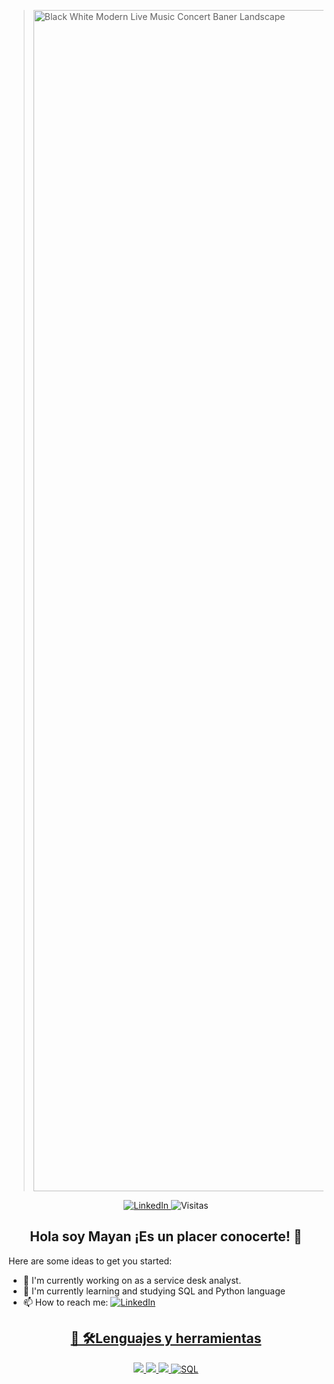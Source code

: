 ><img width="3780" height="1890" alt="Black White Modern Live Music Concert Baner Landscape" src="https://github.com/user-attachments/assets/a250bc43-e33a-4742-b6de-0224f07d3e52" />
<p align="center">
  <!-- Badge LinkedIn -->
  <a href="https://www.linkedin.com/in/amairani-garrido-rojas27/">
    <img src="https://img.shields.io/badge/LinkedIn-Perfil-0077B5?logo=linkedin&logoColor=white&labelColor=0077B5&color=000000" alt="LinkedIn">
  </a>
  
  <!-- Badge Visitas uniforme -->
  <img src="https://img.shields.io/badge/Visitas-123-000000?style=flat&labelColor=0077B5&color=000000" alt="Visitas">
</p>


<h2 align="center">Hola soy Mayan ¡Es un placer conocerte! 👋</h2>

Here are some ideas to get you started:

- 🔭 I'm currently working on as a service desk analyst.
- 🌱 I'm currently learning and studying SQL and Python language
- 📫 How to reach me: 
  <a href="https://www.linkedin.com/in/amairani-garrido-rojas27/">
    <img src="https://img.shields.io/badge/-Amairani%20Garrido-0077B5?style=flat&logo=linkedin&logoColor=white" alt="LinkedIn">

<h2 align="center">🔗 🛠️Lenguajes y herramientas</h2>

<p align="center">
  <!-- Badge Python con logo -->
  <img src="https://img.shields.io/badge/Python-blue?logo=Python&logoColor=white">

  <!-- Badge Postman con logo -->
  <img src="https://img.shields.io/badge/Postman-orange?logo=Postman&logoColor=white">

  <!-- Badge Jira con logo -->
  <img src="https://img.shields.io/badge/Jira-blue?logo=Jira&logoColor=white">


  <!-- Badge SQL con logo -->
  <img src="https://img.shields.io/badge/SQL-orange?style=flat&labelColor=orange&color=orange" alt="SQL">
</p>




